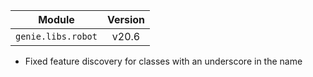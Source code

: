 | Module                  | Version       |
| ------------------------|:-------------:|
| ``genie.libs.robot``    |     v20.6     |

* Fixed feature discovery for classes with an underscore in the name